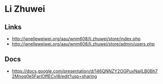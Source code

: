 # Li Zhuwei

## Links

- http://janelleweiwei.org/aau/wnm608/li.zhuwei/store/index.php
- http://janelleweiwei.org/aau/wnm608/li.zhuwei/store/admin/users.php

## Docs
- https://docs.google.com/presentation/d/146QNNZY2OGPuxNailLB0Bh72Mnoq0e5FarIOffECvI8/edit?usp=sharing
